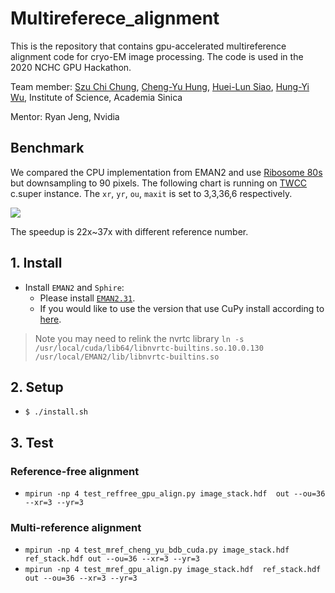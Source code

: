 # Multireferece_alignment

This is the repository that contains gpu-accelerated multireference alignment code for cryo-EM image processing.
The code is used in the 2020 NCHC GPU Hackathon.

Team member:  [Szu Chi Chung](https://github.com/phonchi), [Cheng-Yu Hung](https://github.com/veis5566), [Huei-Lun Siao](https://github.com/oppty1335), [Hung-Yi Wu](https://github.com/Hungyi5), Institute of Science, Academia Sinica

Mentor: Ryan Jeng, Nvidia

## Benchmark
We compared the CPU implementation from EMAN2 and use [Ribosome 80s](https://www3.mrc-lmb.cam.ac.uk/relion/index.php?title=Benchmarks_%26_computer_hardware) but downsampling to 90 pixels. The following chart is running on [TWCC](https://www.twcc.ai/) c.super instance. The `xr`, `yr`, `ou`, `maxit` is set to 3,3,36,6 respectively. 

![](https://i.imgur.com/GkXidsN.png)

The speedup is 22x~37x with different reference number.

## 1. Install 
- Install `EMAN2` and `Sphire`: 
    * Please install [`EMAN2.31`](https://blake.bcm.edu/emanwiki/EMAN2/Install).
    * If you would like to use the version that use CuPy install according to [here](https://github.com/cupy/cupy).
>    Note you may need to relink the nvrtc library `ln -s /usr/local/cuda/lib64/libnvrtc-builtins.so.10.0.130 /usr/local/EMAN2/lib/libnvrtc-builtins.so`

## 2. Setup
- `$ ./install.sh`

## 3. Test
### Reference-free alignment
- `mpirun -np 4 test_reffree_gpu_align.py image_stack.hdf  out --ou=36 --xr=3 --yr=3`
### Multi-reference alignment
- `mpirun -np 4 test_mref_cheng_yu_bdb_cuda.py image_stack.hdf  ref_stack.hdf out --ou=36 --xr=3 --yr=3`
- `mpirun -np 4 test_mref_gpu_align.py image_stack.hdf  ref_stack.hdf out --ou=36 --xr=3 --yr=3`
